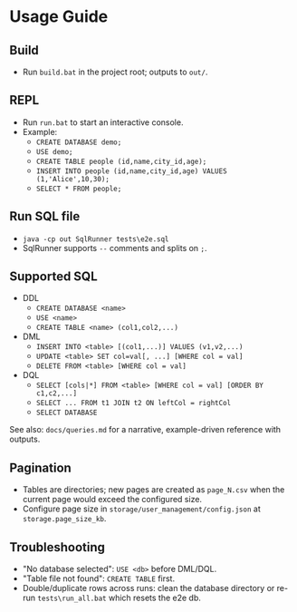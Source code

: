 # Usage Guide

## Build
- Run `build.bat` in the project root; outputs to `out/`.

## REPL
- Run `run.bat` to start an interactive console.
- Example:
  - `CREATE DATABASE demo;`
  - `USE demo;`
  - `CREATE TABLE people (id,name,city_id,age);`
  - `INSERT INTO people (id,name,city_id,age) VALUES (1,'Alice',10,30);`
  - `SELECT * FROM people;`

## Run SQL file
- `java -cp out SqlRunner tests\e2e.sql`
- SqlRunner supports `--` comments and splits on `;`.

## Supported SQL
- DDL
  - `CREATE DATABASE <name>`
  - `USE <name>`
  - `CREATE TABLE <name> (col1,col2,...)`
- DML
  - `INSERT INTO <table> [(col1,...)] VALUES (v1,v2,...)`
  - `UPDATE <table> SET col=val[, ...] [WHERE col = val]`
  - `DELETE FROM <table> [WHERE col = val]`
- DQL
  - `SELECT [cols|*] FROM <table> [WHERE col = val] [ORDER BY c1,c2,...]`
  - `SELECT ... FROM t1 JOIN t2 ON leftCol = rightCol`
  - `SELECT DATABASE`

See also: `docs/queries.md` for a narrative, example-driven reference with outputs.

## Pagination
- Tables are directories; new pages are created as `page_N.csv` when the current page would exceed the configured size.
- Configure page size in `storage/user_management/config.json` at `storage.page_size_kb`.

## Troubleshooting
- "No database selected": `USE <db>` before DML/DQL.
- "Table file not found": `CREATE TABLE` first.
- Double/duplicate rows across runs: clean the database directory or re-run `tests\run_all.bat` which resets the e2e db.
